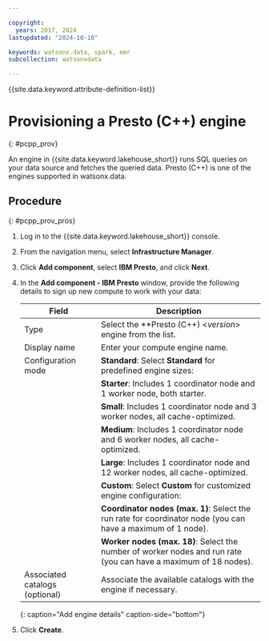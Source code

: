 ```yaml
---

copyright:
  years: 2017, 2024
lastupdated: "2024-10-10"

keywords: watsonx.data, spark, emr
subcollection: watsonxdata

---
```


{{site.data.keyword.attribute-definition-list}}

# Provisioning a Presto (C++) engine
{: #pcpp_prov}

An engine in {{site.data.keyword.lakehouse_short}} runs SQL queries on your data source and fetches the queried data. Presto (C++) is one of the engines supported in watsonx.data.

## Procedure
{: #pcpp_prov_pros}

1. Log in to the {{site.data.keyword.lakehouse_short}} console.
1. From the navigation menu, select **Infrastructure Manager**.
1. Click **Add component**, select **IBM Presto**, and click **Next**.
1. In the **Add component - IBM Presto** window, provide the following details to sign up new compute to work with your data:

    | Field | Description |
    | --- | --- |
    | Type | Select the **Presto (C++) <*version*> engine from the list. |
    | Display name   | Enter your compute engine name.  |
    | Configuration mode | **Standard**: Select **Standard** for predefined engine sizes: |
    |   |**Starter**: Includes 1 coordinator node and 1 worker node, both starter.   |
    |   | **Small**: Includes 1 coordinator node and 3 worker nodes, all cache-optimized.  |
    |   | **Medium**: Includes 1 coordinator node and 6 worker nodes, all cache-optimized.  |
    |   |**Large**: Includes 1 coordinator node and 12 worker nodes, all cache-optimized.  |
    |   | **Custom**: Select **Custom** for customized engine configuration:    |
    |    |  **Coordinator nodes (max. 1)**: Select the run rate for coordinator node (you can have a maximum of 1 node).  |
    |    |  **Worker nodes (max. 18)**: Select the number of worker nodes and run rate (you can have a maximum of 18 nodes).  |
    | Associated catalogs (optional) | Associate the available catalogs with the engine if necessary.  |
    {: caption="Add engine details" caption-side="bottom"}

1. Click **Create**.
